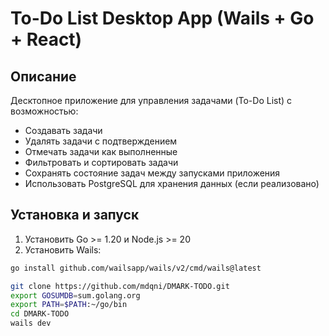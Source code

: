 # To-Do List Desktop App (Wails + Go + React)

## Описание
Десктопное приложение для управления задачами (To-Do List) с возможностью:
- Создавать задачи
- Удалять задачи с подтверждением
- Отмечать задачи как выполненные
- Фильтровать и сортировать задачи
- Сохранять состояние задач между запусками приложения
- Использовать PostgreSQL для хранения данных (если реализовано)

## Установка и запуск

1. Установить Go >= 1.20 и Node.js >= 20
2. Установить Wails:
```bash
go install github.com/wailsapp/wails/v2/cmd/wails@latest
```
```bash
git clone https://github.com/mdqni/DMARK-TODO.git
export GOSUMDB=sum.golang.org
export PATH=$PATH:~/go/bin
cd DMARK-TODO
wails dev
```
